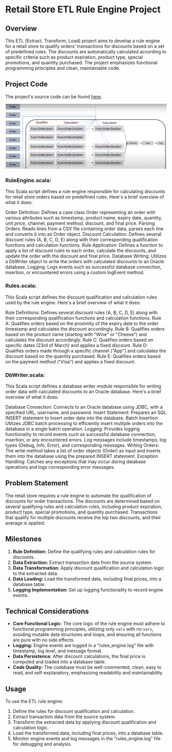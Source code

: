 # Retail Store ETL Rule Engine Project

## Overview
This ETL (Extract, Transform, Load) project aims to develop a rule engine for a retail store to qualify orders' transactions for discounts based on a set of predefined rules. The discounts are automatically calculated according to specific criteria such as product expiration, product type, special promotions, and quantity purchased. The project emphasizes functional programming principles and clean, maintainable code.


## Project Code
The project's source code can be found [here](https://github.com/MarkSamuell/Retail-Rule-Engine-with-Scala/tree/master/src/main/scala).

![ETL Process](process.PNG)


### RuleEngine.scala:

This Scala script defines a rule engine responsible for calculating discounts for retail store orders based on predefined rules. Here's a brief overview of what it does:

Order Definition: Defines a case class Order representing an order with various attributes such as timestamp, product name, expiry date, quantity, unit price, channel, payment method, discount, and final price.
Parsing Orders: Reads lines from a CSV file containing order data, parses each line and converts it into an Order object.
Discount Calculation: Defines several discount rules (A, B, C, D, E) along with their corresponding qualification functions and calculation functions.
Rule Application: Defines a function to apply a list of discount rules to each order, calculate the discounts, and update the order with the discount and final price.
Database Writing: Utilizes a DbWriter object to write the orders with calculated discounts to an Oracle database.
Logging: Logs events such as successful database connection, insertion, or encountered errors using a custom logEvent method.

### Rules.scala:

This Scala script defines the discount qualification and calculation rules used by the rule engine. Here's a brief overview of what it does:

Rule Definitions: Defines several discount rules (A, B, C, D, E) along with their corresponding qualification functions and calculation functions.
Rule A: Qualifies orders based on the proximity of the expiry date to the order timestamp and calculates the discount accordingly.
Rule B: Qualifies orders based on the product name (starting with "Wine" or "Cheese") and calculates the discount accordingly.
Rule C: Qualifies orders based on specific dates (23rd of March) and applies a fixed discount.
Rule D: Qualifies orders made through a specific channel ("App") and calculates the discount based on the quantity purchased.
Rule E: Qualifies orders based on the payment method ("Visa") and applies a fixed discount.

### DbWriter.scala:

This Scala script defines a database writer module responsible for writing order data with calculated discounts to an Oracle database. Here's a brief overview of what it does:

Database Connection: Connects to an Oracle database using JDBC, with a specified URL, username, and password.
Insert Statement: Prepares an SQL INSERT statement to insert order data into the database.
Batch Insertion: Utilizes JDBC batch processing to efficiently insert multiple orders into the database in a single batch operation.
Logging: Provides logging functionality to record events such as successful database connection, insertion, or any encountered errors. Log messages include timestamps, log types (Debug, Info, Error), and corresponding messages.
Writing Orders: The write method takes a list of order objects (Order) as input and inserts them into the database using the prepared INSERT statement.
Exception Handling: Catches any exceptions that may occur during database operations and logs corresponding error messages.


## Problem Statement
The retail store requires a rule engine to automate the qualification of discounts for order transactions. The discounts are determined based on several qualifying rules and calculation rules, including product expiration, product type, special promotions, and quantity purchased. Transactions that qualify for multiple discounts receive the top two discounts, and their average is applied.


## Milestones
1. **Rule Definition:** Define the qualifying rules and calculation rules for discounts.
2. **Data Extraction:** Extract transaction data from the source system.
3. **Data Transformation:** Apply discount qualification and calculation logic to the extracted data.
4. **Data Loading:** Load the transformed data, including final prices, into a database table.
5. **Logging Implementation:** Set up logging functionality to record engine events.

## Technical Considerations
- **Core Functional Logic:** The core logic of the rule engine must adhere to functional programming principles, utilizing only `vals` with no `vars`, avoiding mutable data structures and loops, and ensuring all functions are pure with no side effects.
- **Logging:** Engine events are logged in a "rules_engine.log" file with timestamp, log level, and message format.
- **Data Persistence:** After discount calculations, the final price is computed and loaded into a database table.
- **Code Quality:** The codebase must be well-commented, clean, easy to read, and self-explanatory, emphasizing readability and maintainability.

## Usage
To use the ETL rule engine:
1. Define the rules for discount qualification and calculation.
2. Extract transaction data from the source system.
3. Transform the extracted data by applying discount qualification and calculation logic.
4. Load the transformed data, including final prices, into a database table.
5. Monitor engine events and log messages in the "rules_engine.log" file for debugging and analysis.
